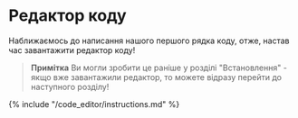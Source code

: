 # Редактор коду

Наближаємось до написання нашого першого рядка коду, отже, настав час завантажити редактор коду!

> **Примітка** Ви могли зробити це раніше у розділі "Встановлення" - якщо вже завантажили редактор, то можете відразу перейти до наступного розділу!

{% include "/code_editor/instructions.md" %}
